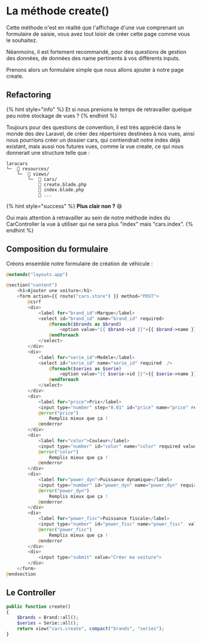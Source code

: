 # La méthode create()

Cette méthode n'est en réalité que l'affichage d'une vue comprenant un formulaire de saisie, vous avez tout loisir de créer cette page comme vous le souhaitez.

Néanmoins, il est fortement recommandé, pour des questions de gestion des données, de données des name pertinents à vos différents inputs.

Prenons alors un formulaire simple que nous allons ajouter à notre page create.

## Refactoring

{% hint style="info" %}
Et si nous prenions le temps de retravailler quelque peu notre stockage de vues ?
{% endhint %}

Toujours pour des questions de convention, il est très apprécié dans le monde des dev Laravel, de créer des répertoires destinées à nos vues, ainsi nous pourrions créer un dossier cars, qui contiendrait notre index déjà existant, mais aussi nos futures vues, comme la vue create, ce qui nous donnerait une structure telle que :&#x20;

```
laracars
└─  📂 resources/
    └─  📂 views/
        └─  📂 cars/
            📇 create.blade.php
            📇 index.blade.php
            📇 ...
```

{% hint style="success" %}
**Plus clair non ?** :smile:&#x20;

Oui mais attention à retravailler au sein de notre méthode index du CarController la vue à utiliser qui ne sera plus "index" mais "cars.index".
{% endhint %}

## Composition du formulaire

Créons ensemble notre formulaire de création de véhicule :&#x20;

```php
@extends("layouts.app")

@section("content")
    <h1>Ajouter une voiture</h1>
    <form action={{ route("cars.store") }} method="POST">
        @csrf
        <div>
            <label for="brand_id">Marque</label>
            <select id="brand_id" name="brand_id" required>
                @foreach($brands as $brand)
                    <option value="{{ $brand->id }}">{{ $brand->name }}</option>
                @endforeach
            </select>
        </div>
        <div>
            <label for="serie_id">Modele</label>
            <select id="serie_id" name="serie_id" required  />
                @foreach($series as $serie)
                    <option value="{{ $serie->id }}">{{ $serie->name }}</option>
                @endforeach
            </select>
        </div>
        <div>
            <label for="price">Prix</label>
            <input type="number" step="0.01" id="price" name="price" required value="{{ old("price") }}" />
            @error("price")
                Remplis mieux que ça !
            @enderror
        </div>
        <div>
            <label for="color">Couleur</label>
            <input type="number" id="color" name="color" required value="{{ old("color") }}" />
            @error("color")
                Remplis mieux que ça !
            @enderror
        </div>
        <div>
            <label for="power_dyn">Puissance dynamique</label>
            <input type="number" id="power_dyn" name="power_dyn" required value="{{ old("power_dyn") }}"/>
            @error("power_dyn")
                Remplis mieux que ça !
            @enderror
        </div>
        <div>
            <label for="power_fisc">Puissance fiscale</label>
            <input type="number" id="power_fisc" name="power_fisc"  value="{{ old("power_fisc") }}" required />
            @error("power_fisc")
                Remplis mieux que ça !
            @enderror
        </div>
        <div>
            <input type="submit" value="Créer ma voiture">
        </div>
    </form>
@endsection
```

## Le Controller

```php
public function create()
{
    $brands = Brand::all();
    $series = Serie::all();
    return view("cars.create", compact("brands", "series");
}
```
